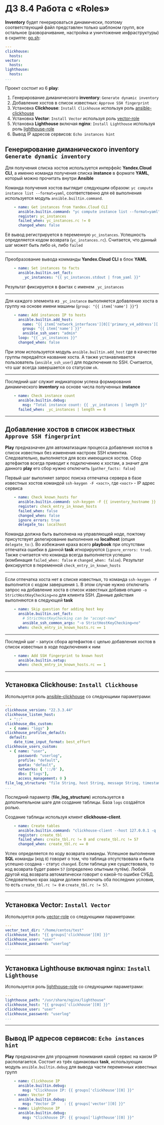 # ДЗ 8.4 Работа с «Roles»

**Inventory** будет генерироваться динамически, поэтому соответствующий файл представлен только шаблоном групп, все остальное (разворачивание, настройка и уничтожение инфраструктуры) в скрипте: [go.sh](go.sh):

```yml
---
clickhouse:
  hosts:
vector:
  hosts:
lighthouse:
  hosts:
...
```
Проект состоит из 6 **play**:

1. Генерирование диманического **inventory**: `Generate dynamic inventory`
1. Добавление хостов в список известных: `Approve SSH fingerprint`
1. Установка **Clickhouse**: `Install Clickhouse` используя роль [ansible-clickhouse](https://github.com/NamorNinayzuk/ansible-clickhouse)
1. Установка **Vector**: `Install Vector` используя роль [vector-role](https://github.com/NamorNinayzuk/vector-role)
1. Установка **Lighthouse** включая **nginx**: `Install Lighthouse` используя роль [lighthouse-role](https://github.com/NamorNinayzuk/lighthouse-role)
1. Вывод IP адресов сервисов: `Echo instances hint`

## Генерирование диманического **inventory** `Generate dynamic inventory`

Для получения списка хостов используется интерфейс **Yandex.Cloud CLI**, а именно команда получения списка **instance** в формате **YAML**, который можно прочитать внутри **Ansible**

Команда получения хостов выглядит следующим образом: `yc compute instance list --format=yaml`, соответственно для её выполнения используется модуль `ansible.builtin.command`.
```yml
    - name: Get instances from Yandex.Cloud CLI
      ansible.builtin.command: "yc compute instance list --format=yaml"
      register: yc_instances
      failed_when: yc_instances.rc != 0
      changed_when: false
```
Её вывод регистрируется в переменную `yc_instances`.
Успешность определяется кодом возврата (`yc_instances.rc`).
Считается, что данный шаг может быть либо `ok`, либо `failed`

---

Преобразование вывода комманды **Yandex.Cloud CLI** в блок **YAML**
```yml
    - name: Set instances to facts
      ansible.builtin.set_fact:
        _yc_instances: "{{ yc_instances.stdout | from_yaml }}"
```
Результат фиксируется в фактах с именем `_yc_instances`

---

Для каждого элемента из `_yc_instance` выполняется добавление хоста в группу на основе имени машины (`group: "{{ item['name'] }}"`)
```yml
    - name: Add instances IP to hosts
      ansible.builtin.add_host:
        name: "{{ item['network_interfaces'][0]['primary_v4_address']['one_to_one_nat']['address'] }}"
        group: "{{ item['name'] }}"
        ansible_ssh_user: "admin"
      loop: "{{ _yc_instances }}"
      changed_when: false
```
При этом используется модуль `ansible.builtin.add_host` где в качестве группы передаётся название хоста. А также устанавливается пользователь (`ansible_ssh_user`) для подключения по SSH.
Считается, что шаг всегда завершается со статусом `ok`.

---

Последний шаг служит индикатором успеха формирования динамического **inventory** на основе числа полученных **instance**
```yml
    - name: Check instance count
      ansible.builtin.debug:
        msg: "Total instance count: {{ _yc_instances | length }}"
      failed_when: _yc_instances | length == 0
```

---

## Добавление хостов в список известных `Approve SSH fingerprint`

**Play** предназначен для автоматизации процесса добавления хостов в список известных без изменения настроек SSH клиентиа.
Следовательно, выполняется для всех имеющихся хостов.
Сбор артефактов всегда приводит к подключению к хостам, а значит для данного **play** его сбор нужно отключить (`gather_facts: false`)

Первый шаг выполняет запрос поиска отпечатка сервера в базе известных хостов командой `ssh-keygen -F <хост>`, где `<хост>` - IP адрес сервиса
```yml
    - name: Check known_hosts for
      ansible.builtin.command: ssh-keygen -F {{ inventory_hostname }}
      register: check_entry_in_known_hosts
      failed_when: false
      changed_when: false
      ignore_errors: true
      delegate_to: localhost
```
Команда должна быть выполнена на управляющей ноде, пожтому присутствует делегирование выполнения на **localhost** (опция `delegate_to:`).
Во избежания краха всего **playbook** при отсутствии отпечатка ошибки в данной **task** игнорируются (`ignore_errors: true`).
Также считается что команда всегда выполняется успешно (комбинация `failed_when: false` и `changed_when: false`).
Результат фиксируется в переменной `check_entry_in_known_hosts`

---

Если отпечатка хоста нет в списке известных, то команда `ssh-keygen -F` выполнится с кодом завершения `1`.
В этом случае нужно отключить запрос на добавление хоста в список известных добавив опцию `-o StrictHostKeyChecking=no` для клиента SSH.
Данные действия выполняются в следующей **task**
```yml
    - name: Skip question for adding host key
      ansible.builtin.set_fact:
        # StrictHostKeyChecking can be "accept-new"
        ansible_ssh_common_args: "-o StrictHostKeyChecking=no"
      when: check_entry_in_known_hosts.rc == 1
```

---

Последнй шаг - запуск сбора артефактов с целью добавления хостов в список известных в ходе подключения к ним
```yml
    - name: Add SSH fingerprint to known host
      ansible.builtin.setup:
      when: check_entry_in_known_hosts.rc == 1
```

---

## Установка **Clickhouse**: `Install Clickhouse`

Используется роль [ansible-clickhouse](https://github.com/NamorNinayzuk/ansible-clickhouse) со следующими параметрами:

```yaml
---
clickhouse_version: "22.3.3.44"
clickhouse_listen_host:
  - "::"
clickhouse_dbs_custom:
  - { name: "logs" }
clickhouse_profiles_default:
  default:
    date_time_input_format: best_effort
clickhouse_users_custom:
  - { name: "user",
      password: "userlog",
      profile: "default",
      quota: "default",
      networks: { '::/0' },
      dbs: ["logs"],
      access_management: 0 }
file_log_structure: "file String, host String, message String, timestamp DateTime64"
...
```

Последний параметр (**file_log_structure**) используется в дополнительном шаге для создание таблицы. База `logs` создаётся ролью.

Создание таблицы используя клиент **clickhouse-client**.
```yaml
    - name: Create tables
      ansible.builtin.command: "clickhouse-client --host 127.0.0.1 -q 'CREATE TABLE logs.file_log ({{ file_log_structure }}) ENGINE = Log();'"
      register: create_tbl
      failed_when: create_tbl.rc != 0 and create_tbl.rc != 57
      changed_when: create_tbl.rc == 0
```
Успех определяется по коду возврата команды.
Успешное выполнение **SQL** команды (код `0`) говорит о том, что таблица отсутствовала и была успешно создана - статус `changed`.
Если таблица уже существовала, то код возврата будет равен `57` (определено опытным путём).
Любой другой код возврата автоматически говорит о какой-то ошибке СУБД.
Следовательно крах задачи должен включать оба последних условия, то есть `create_tbl.rc != 0` и `create_tbl.rc != 57`.

---

## Установка **Vector**: `Install Vector`

Используется роль [vector-role](https://github.com/NamorNinayzuk/vector-role) со следующими параметрами:

```yml
---
vector_test_dir: "/home/centos/test"
clickhouse_host: "{{ groups['clickhouse'][0] }}"
clickhouse_user: "user"
clickhouse_password: "userlog"
...
```

---

## Установка **Lighthouse** включая **nginx**: `Install Lighthouse`

Используется роль [lighthouse-role](https://github.com/NamorNinayzuk/lighthouse-role) со следующими параметрами:

```yml
---
lighthouse_path: "/usr/share/nginx/lighthouse"
clickhouse_host: "{{ groups['clickhouse'][0] }}"
clickhouse_user: "user"
clickhouse_password: "userlog"
...
```

---

## Вывод IP адресов сервисов: `Echo instances hint`

**Play** предназначен для упрощения понимания какой сервис на каком IP располагается.
Состоит из трёх одинаковых **task**, использующих модуль `ansible.builtin.debug` для вывода части переменных известных групп

```yaml
    - name: Clickhouse IP
      ansible.builtin.debug:
        msg: "Clickhouse IP: {{ groups['clickhouse'][0] }}"
    - name: Vector IP
      ansible.builtin.debug:
        msg: "Vector IP    : {{ groups['vector'][0] }}"
    - name: Lighthouse IP
      ansible.builtin.debug:
        msg: "Clickhouse IP: {{ groups['lighthouse'][0] }}"
```
